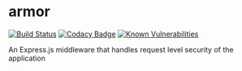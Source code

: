 # armor

[![Build Status](https://travis-ci.org/mageshkumaar/kaavalan.svg?branch=master)](https://travis-ci.org/mageshkumaar/kaavalan) [![Codacy Badge](https://api.codacy.com/project/badge/Grade/3e39e9cc584f4ca98f0bfdb192e449d0)](https://www.codacy.com/app/mageshkumaar/armor?utm_source=github.com&amp;utm_medium=referral&amp;utm_content=mageshkumaar/armor&amp;utm_campaign=Badge_Grade) [![Known Vulnerabilities](https://snyk.io/test/github/mageshkumaar/armor/badge.svg?targetFile=package.json)](https://snyk.io/test/github/mageshkumaar/armor?targetFile=package.json)

An Express.js middleware that handles request level security of the application
